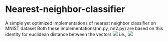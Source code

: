 # Nearest-neighbor-classifier
A simple yet optimized implementations of nearest neighbor classifier on MNIST dataset
Both these implementations(nn.py, nn2.py) are based on this identity for euclidean distance between the vectors <img src="https://render.githubusercontent.com/render/math?math=x_j, t_i"> i.e., <img src="https://render.githubusercontent.com/render/math?math=||t_i - x_j||^2_2 = t_i^Tt_i %2B x_j^Tx_j -2t_i^Tx_j">

